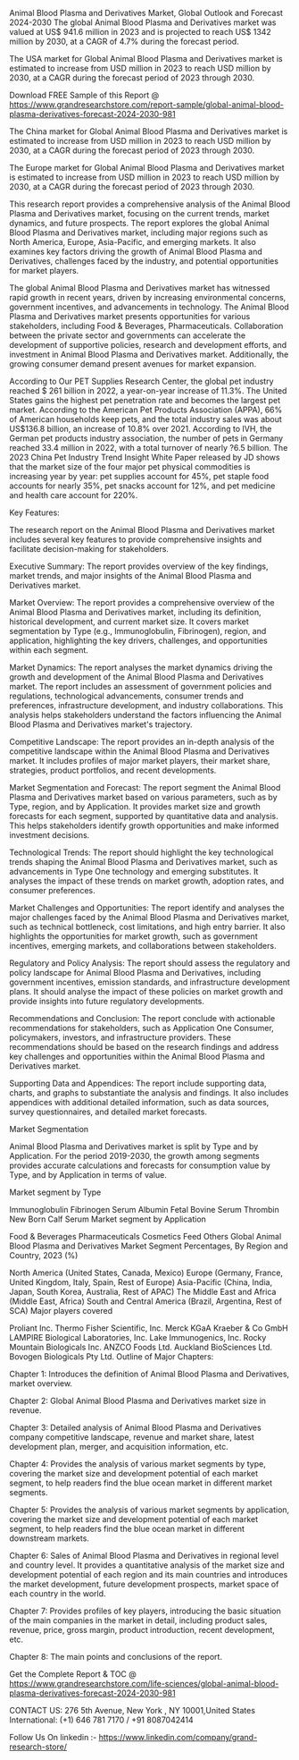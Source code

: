 Animal Blood Plasma and Derivatives Market, Global Outlook and Forecast 2024-2030
The global Animal Blood Plasma and Derivatives market was valued at US$ 941.6 million in 2023 and is projected to reach US$ 1342 million by 2030, at a CAGR of 4.7% during the forecast period.

The USA market for Global Animal Blood Plasma and Derivatives market is estimated to increase from USD million in 2023 to reach USD million by 2030, at a CAGR during the forecast period of 2023 through 2030.

Download FREE Sample of this Report @ https://www.grandresearchstore.com/report-sample/global-animal-blood-plasma-derivatives-forecast-2024-2030-981

The China market for Global Animal Blood Plasma and Derivatives market is estimated to increase from USD million in 2023 to reach USD million by 2030, at a CAGR during the forecast period of 2023 through 2030.

The Europe market for Global Animal Blood Plasma and Derivatives market is estimated to increase from USD million in 2023 to reach USD million by 2030, at a CAGR during the forecast period of 2023 through 2030.

This research report provides a comprehensive analysis of the Animal Blood Plasma and Derivatives market, focusing on the current trends, market dynamics, and future prospects. The report explores the global Animal Blood Plasma and Derivatives market, including major regions such as North America, Europe, Asia-Pacific, and emerging markets. It also examines key factors driving the growth of Animal Blood Plasma and Derivatives, challenges faced by the industry, and potential opportunities for market players.

The global Animal Blood Plasma and Derivatives market has witnessed rapid growth in recent years, driven by increasing environmental concerns, government incentives, and advancements in technology. The Animal Blood Plasma and Derivatives market presents opportunities for various stakeholders, including Food & Beverages, Pharmaceuticals. Collaboration between the private sector and governments can accelerate the development of supportive policies, research and development efforts, and investment in Animal Blood Plasma and Derivatives market. Additionally, the growing consumer demand present avenues for market expansion.

According to Our PET Supplies Research Center, the global pet industry reached $ 261 billion in 2022, a year-on-year increase of 11.3%. The United States gains the highest pet penetration rate and becomes the largest pet market. According to the American Pet Products Association (APPA), 66% of American households keep pets, and the total industry sales was about US$136.8 billion, an increase of 10.8% over 2021. According to IVH, the German pet products industry association, the number of pets in Germany reached 33.4 million in 2022, with a total turnover of nearly ?6.5 billion. The 2023 China Pet Industry Trend Insight White Paper released by JD shows that the market size of the four major pet physical commodities is increasing year by year: pet supplies account for 45%, pet staple food accounts for nearly 35%, pet snacks account for 12%, and pet medicine and health care account for 220%.

Key Features:

The research report on the Animal Blood Plasma and Derivatives market includes several key features to provide comprehensive insights and facilitate decision-making for stakeholders.

Executive Summary: The report provides overview of the key findings, market trends, and major insights of the Animal Blood Plasma and Derivatives market.

Market Overview: The report provides a comprehensive overview of the Animal Blood Plasma and Derivatives market, including its definition, historical development, and current market size. It covers market segmentation by Type (e.g., Immunoglobulin, Fibrinogen), region, and application, highlighting the key drivers, challenges, and opportunities within each segment.

Market Dynamics: The report analyses the market dynamics driving the growth and development of the Animal Blood Plasma and Derivatives market. The report includes an assessment of government policies and regulations, technological advancements, consumer trends and preferences, infrastructure development, and industry collaborations. This analysis helps stakeholders understand the factors influencing the Animal Blood Plasma and Derivatives market's trajectory.

Competitive Landscape: The report provides an in-depth analysis of the competitive landscape within the Animal Blood Plasma and Derivatives market. It includes profiles of major market players, their market share, strategies, product portfolios, and recent developments.

Market Segmentation and Forecast: The report segment the Animal Blood Plasma and Derivatives market based on various parameters, such as by Type, region, and by Application. It provides market size and growth forecasts for each segment, supported by quantitative data and analysis. This helps stakeholders identify growth opportunities and make informed investment decisions.

Technological Trends: The report should highlight the key technological trends shaping the Animal Blood Plasma and Derivatives market, such as advancements in Type One technology and emerging substitutes. It analyses the impact of these trends on market growth, adoption rates, and consumer preferences.

Market Challenges and Opportunities: The report identify and analyses the major challenges faced by the Animal Blood Plasma and Derivatives market, such as technical bottleneck, cost limitations, and high entry barrier. It also highlights the opportunities for market growth, such as government incentives, emerging markets, and collaborations between stakeholders.

Regulatory and Policy Analysis: The report should assess the regulatory and policy landscape for Animal Blood Plasma and Derivatives, including government incentives, emission standards, and infrastructure development plans. It should analyse the impact of these policies on market growth and provide insights into future regulatory developments.

Recommendations and Conclusion: The report conclude with actionable recommendations for stakeholders, such as Application One Consumer, policymakers, investors, and infrastructure providers. These recommendations should be based on the research findings and address key challenges and opportunities within the Animal Blood Plasma and Derivatives market.

Supporting Data and Appendices: The report include supporting data, charts, and graphs to substantiate the analysis and findings. It also includes appendices with additional detailed information, such as data sources, survey questionnaires, and detailed market forecasts.

Market Segmentation

Animal Blood Plasma and Derivatives market is split by Type and by Application. For the period 2019-2030, the growth among segments provides accurate calculations and forecasts for consumption value by Type, and by Application in terms of value.

Market segment by Type

Immunoglobulin
Fibrinogen
Serum Albumin
Fetal Bovine Serum
Thrombin
New Born Calf Serum
Market segment by Application

Food & Beverages
Pharmaceuticals
Cosmetics
Feed
Others
Global Animal Blood Plasma and Derivatives Market Segment Percentages, By Region and Country, 2023 (%)

North America (United States, Canada, Mexico)
Europe (Germany, France, United Kingdom, Italy, Spain, Rest of Europe)
Asia-Pacific (China, India, Japan, South Korea, Australia, Rest of APAC)
The Middle East and Africa (Middle East, Africa)
South and Central America (Brazil, Argentina, Rest of SCA)
Major players covered

Proliant Inc.
Thermo Fisher Scientific, Inc.
Merck KGaA
Kraeber & Co GmbH
LAMPIRE Biological Laboratories, Inc.
Lake Immunogenics, Inc.
Rocky Mountain Biologicals Inc.
ANZCO Foods Ltd.
Auckland BioSciences Ltd.
Bovogen Biologicals Pty Ltd.
Outline of Major Chapters:

Chapter 1: Introduces the definition of Animal Blood Plasma and Derivatives, market overview.

Chapter 2: Global Animal Blood Plasma and Derivatives market size in revenue.

Chapter 3: Detailed analysis of Animal Blood Plasma and Derivatives company competitive landscape, revenue and market share, latest development plan, merger, and acquisition information, etc.

Chapter 4: Provides the analysis of various market segments by type, covering the market size and development potential of each market segment, to help readers find the blue ocean market in different market segments.

Chapter 5: Provides the analysis of various market segments by application, covering the market size and development potential of each market segment, to help readers find the blue ocean market in different downstream markets.

Chapter 6: Sales of Animal Blood Plasma and Derivatives in regional level and country level. It provides a quantitative analysis of the market size and development potential of each region and its main countries and introduces the market development, future development prospects, market space of each country in the world.

Chapter 7: Provides profiles of key players, introducing the basic situation of the main companies in the market in detail, including product sales, revenue, price, gross margin, product introduction, recent development, etc.

Chapter 8: The main points and conclusions of the report.

Get the Complete Report & TOC @ https://www.grandresearchstore.com/life-sciences/global-animal-blood-plasma-derivatives-forecast-2024-2030-981

CONTACT US:
276 5th Avenue, New York , NY 10001,United States
International: (+1) 646 781 7170 / +91 8087042414

Follow Us On linkedin :- https://www.linkedin.com/company/grand-research-store/
